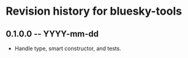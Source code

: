# Revision history for bluesky-tools

## 0.1.0.0 -- YYYY-mm-dd

* Handle type, smart constructor, and tests.

